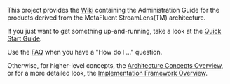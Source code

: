 This project provides the [Wiki](https://github.com/MetaFluent/doc-streamlens-admin-guide/wiki/Administration-Guide) containing the Administration Guide for the products derived from the MetaFluent StreamLens(TM) architecture.

If you just want to get something up-and-running, take a look at the [Quick Start Guide](<https://github.com/MetaFluent/doc-admin-guide/wiki/Quick-Start>).

Use the [FAQ](<https://github.com/MetaFluent/doc-admin-guide/wiki/FAQ>) when you have a "How do I ..." question.

Otherwise, for higher-level concepts, the [Architecture Concepts Overview](<https://github.com/MetaFluent/doc-admin-guide/wiki/Architecture-Concepts-Overview>), or for a more detailed look, the [Implementation Framework Overview](<https://github.com/MetaFluent/doc-admin-guide/wiki/Implementation-Framework-Overview>).

